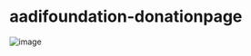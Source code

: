 # aadifoundation-donationpage


![image](https://user-images.githubusercontent.com/82379566/213914038-0af1f385-6b15-4dde-a8f2-76b34c7eadac.png)
